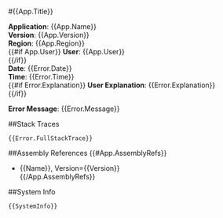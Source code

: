 #{{App.Title}}

**Application**: {{App.Name}}  
**Version**:     {{App.Version}}  
**Region**:      {{App.Region}}  
{{#if App.User}}
**User**:        {{App.User}}  
{{/if}}    
**Date**: {{Error.Date}}  
**Time**: {{Error.Time}}  
{{#if Error.Explanation}}
**User Explanation**: {{Error.Explanation}}  
{{/if}}

**Error Message**: {{Error.Message}}
 
##Stack Traces
```text
{{Error.FullStackTrace}} 
```
 
##Assembly References
{{#App.AssemblyRefs}}
 - {{Name}}, Version={{Version}}  
{{/App.AssemblyRefs}}

##System Info  
```test
{{SystemInfo}}
```
